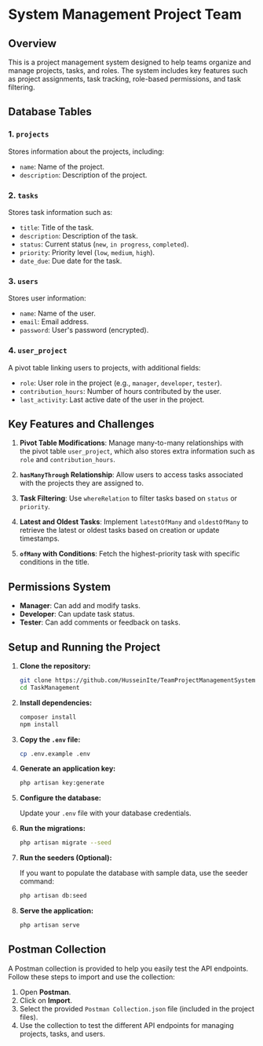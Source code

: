 # System Management Project Team

## Overview

This is a project management system designed to help teams organize and manage projects, tasks, and roles. The system includes key features such as project assignments, task tracking, role-based permissions, and task filtering.

## Database Tables

### 1. `projects`
Stores information about the projects, including:
- `name`: Name of the project.
- `description`: Description of the project.

### 2. `tasks`
Stores task information such as:
- `title`: Title of the task.
- `description`: Description of the task.
- `status`: Current status (`new`, `in progress`, `completed`).
- `priority`: Priority level (`low`, `medium`, `high`).
- `date_due`: Due date for the task.

### 3. `users`
Stores user information:
- `name`: Name of the user.
- `email`: Email address.
- `password`: User's password (encrypted).

### 4. `user_project`
A pivot table linking users to projects, with additional fields:
- `role`: User role in the project (e.g., `manager`, `developer`, `tester`).
- `contribution_hours`: Number of hours contributed by the user.
- `last_activity`: Last active date of the user in the project.

## Key Features and Challenges

1. **Pivot Table Modifications**: Manage many-to-many relationships with the pivot table `user_project`, which also stores extra information such as `role` and `contribution_hours`.

2. **`hasManyThrough` Relationship**: Allow users to access tasks associated with the projects they are assigned to.

3. **Task Filtering**: Use `whereRelation` to filter tasks based on `status` or `priority`.

4. **Latest and Oldest Tasks**: Implement `latestOfMany` and `oldestOfMany` to retrieve the latest or oldest tasks based on creation or update timestamps.

5. **`ofMany` with Conditions**: Fetch the highest-priority task with specific conditions in the title.

## Permissions System

- **Manager**: Can add and modify tasks.
- **Developer**: Can update task status.
- **Tester**: Can add comments or feedback on tasks.

## Setup and Running the Project

 1. **Clone the repository:**
 
     ```bash
     git clone https://github.com/HusseinIte/TeamProjectManagementSystem.git
     cd TaskManagement
     ```
 
 2. **Install dependencies:**
 
     ```bash
     composer install
     npm install
     ```
 
 3. **Copy the `.env` file:**
 
     ```bash
     cp .env.example .env
     ```
 
 4. **Generate an application key:**
 
     ```bash
     php artisan key:generate
     ```
 
 5. **Configure the database:**
 
     Update your `.env` file with your database credentials.
 
 6. **Run the migrations:**
 
     ```bash
     php artisan migrate --seed
     ```
 7. **Run the seeders (Optional):**
 
     If you want to populate the database with sample data, use the seeder command:
 
     ```bash
     php artisan db:seed
     ```
 8. **Serve the application:**
 
     ```bash
     php artisan serve
     ```
## Postman Collection

A Postman collection is provided to help you easily test the API endpoints. Follow these steps to import and use the collection:

1. Open **Postman**.
2. Click on **Import**.
3. Select the provided `Postman Collection.json` file (included in the project files).
4. Use the collection to test the different API endpoints for managing projects, tasks, and users.
